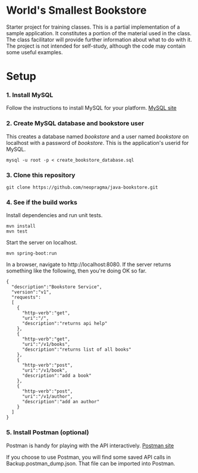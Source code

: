 # World's Smallest Bookstore

Starter project for training classes. This is a partial implementation of a sample application. It constitutes a portion of the material used in the class. The class facilitator will provide further information about what to do with it. The project is not intended for self-study, although the code may contain some useful examples. 

# Setup 

### 1. Install MySQL 

Follow the instructions to install MySQL for your platform. [MySQL site](https://dev.mysql.com)

### 2. Create MySQL database and bookstore user 

This creates a database named _bookstore_ and a user named _bookstore_ on localhost with a password of _bookstore_. This is the application's userid for MySQL.

```shell
mysql -u root -p < create_bookstore_database.sql 
```

### 3. Clone this repository 

```shell
git clone https://github.com/neopragma/java-bookstore.git
```

### 4. See if the build works 

Install dependencies and run unit tests.

```shell 
mvn install 
mvn test 
``` 

Start the server on localhost.

```shell 
mvn spring-boot:run
```

In a browser, navigate to http://localhost:8080. If the server returns something like the following, then you're doing OK so far. 

```shell 
{
  "description":"Bookstore Service",
  "version":"v1",
  "requests":
  [
    {
      "http-verb":"get",
      "uri":"/",
      "description":"returns api help"
    },
    {
      "http-verb":"get",
      "uri":"/v1/books",
      "description":"returns list of all books"
    },
    {
      "http-verb":"post",
      "uri":"/v1/book",
      "description":"add a book"
    },
    {
      "http-verb":"post",
      "uri":"/v1/author",
      "description":"add an author"
    }
  ]
}
```

### 5. Install Postman (optional)

Postman is handy for playing with the API interactively. [Postman site](https://www.getpostman.com/docs/postman/launching_postman/installation_and_updates)

If you choose to use Postman, you will find some saved API calls in Backup.postman_dump.json. That file can be imported into Postman. 


